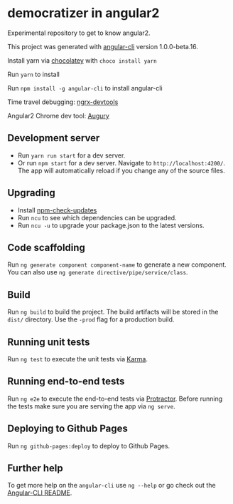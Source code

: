 # democratizer in angular2

Experimental repository to get to know angular2.

This project was generated with [angular-cli](https://github.com/angular/angular-cli) version 1.0.0-beta.16.

Install yarn via [chocolatey](https://chocolatey.org/) with `choco install yarn`

Run `yarn` to install

Run `npm install -g angular-cli` to install angular-cli

Time travel debugging: [ngrx-devtools](https://chrome.google.com/webstore/detail/redux-devtools/lmhkpmbekcpmknklioeibfkpmmfibljd?hl=en)

Angular2 Chrome dev tool: [Augury](https://chrome.google.com/webstore/detail/augury/elgalmkoelokbchhkhacckoklkejnhcd)

## Development server
* Run `yarn run start` for a dev server.
* Or run `npm start` for a dev server.
Navigate to `http://localhost:4200/`. The app will automatically reload if you change any of the source files.

## Upgrading
* Install [npm-check-updates](https://www.npmjs.com/package/npm-check-updates)
* Run `ncu` to see which dependencies can be upgraded.
* Run `ncu -u` to upgrade your package.json to the latest versions.

## Code scaffolding

Run `ng generate component component-name` to generate a new component. You can also use `ng generate directive/pipe/service/class`.

## Build

Run `ng build` to build the project. The build artifacts will be stored in the `dist/` directory. Use the `-prod` flag for a production build.

## Running unit tests

Run `ng test` to execute the unit tests via [Karma](https://karma-runner.github.io).

## Running end-to-end tests

Run `ng e2e` to execute the end-to-end tests via [Protractor](http://www.protractortest.org/). 
Before running the tests make sure you are serving the app via `ng serve`.

## Deploying to Github Pages

Run `ng github-pages:deploy` to deploy to Github Pages.

## Further help

To get more help on the `angular-cli` use `ng --help` or go check out the [Angular-CLI README](https://github.com/angular/angular-cli/blob/master/README.md).
